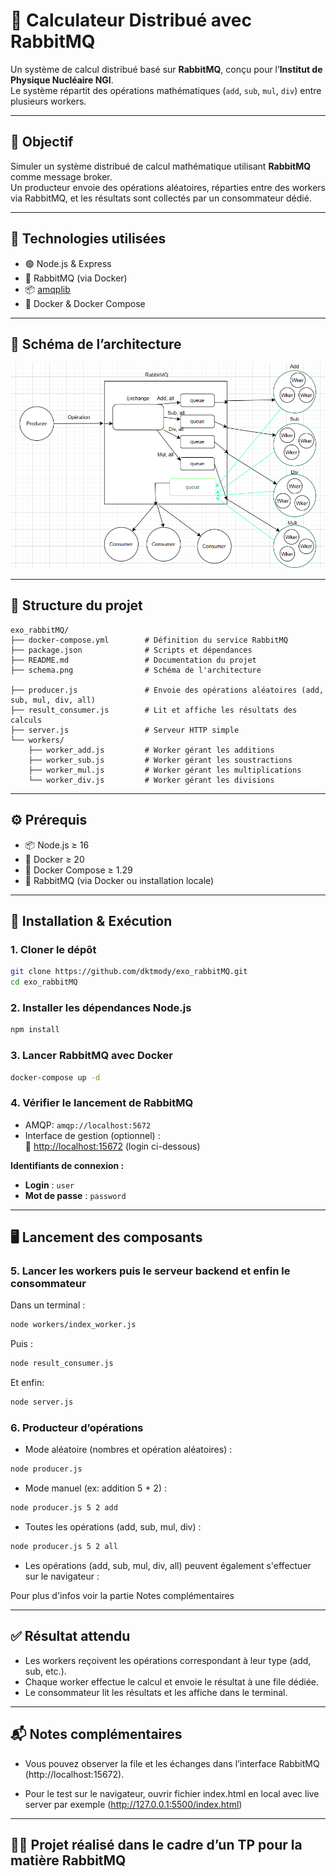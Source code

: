 
# 🧮 Calculateur Distribué avec RabbitMQ

Un système de calcul distribué basé sur **RabbitMQ**, conçu pour l’**Institut de Physique Nucléaire NGI**.  
Le système répartit des opérations mathématiques (`add`, `sub`, `mul`, `div`) entre plusieurs workers.

---

## 🎯 Objectif

Simuler un système distribué de calcul mathématique utilisant **RabbitMQ** comme message broker.  
Un producteur envoie des opérations aléatoires, réparties entre des workers via RabbitMQ, et les résultats sont collectés par un consommateur dédié.

---

## 🧰 Technologies utilisées

- 🟢 Node.js & Express
- 🐇 RabbitMQ (via Docker)
- 📦 [amqplib](https://www.npmjs.com/package/amqplib)
- 🐳 Docker & Docker Compose

---

## 🧠 Schéma de l’architecture

![Architecture RabbitMQ](schema.png)

---

## 📁 Structure du projet

```
exo_rabbitMQ/
├── docker-compose.yml        # Définition du service RabbitMQ
├── package.json              # Scripts et dépendances
├── README.md                 # Documentation du projet
├── schema.png                # Schéma de l'architecture

├── producer.js               # Envoie des opérations aléatoires (add, sub, mul, div, all)
├── result_consumer.js        # Lit et affiche les résultats des calculs
├── server.js                 # Serveur HTTP simple
└── workers/
    ├── worker_add.js         # Worker gérant les additions
    ├── worker_sub.js         # Worker gérant les soustractions
    ├── worker_mul.js         # Worker gérant les multiplications
    └── worker_div.js         # Worker gérant les divisions
```

---

## ⚙️ Prérequis

- 📦 Node.js ≥ 16
- 🐳 Docker ≥ 20
- 🐳 Docker Compose ≥ 1.29
- 🐇 RabbitMQ (via Docker ou installation locale)

---

## 🚀 Installation & Exécution

### 1. Cloner le dépôt

```bash
git clone https://github.com/dktmody/exo_rabbitMQ.git
cd exo_rabbitMQ
```

### 2. Installer les dépendances Node.js

```bash
npm install
```

### 3. Lancer RabbitMQ avec Docker

```bash
docker-compose up -d
```

### 4. Vérifier le lancement de RabbitMQ

- AMQP: `amqp://localhost:5672`
- Interface de gestion (optionnel) :  
  🔗 [http://localhost:15672](http://localhost:15672) (login ci-dessous)

**Identifiants de connexion :**

- **Login** : `user`
- **Mot de passe** : `password`

---

## 🖥️ Lancement des composants

### 5. Lancer les workers puis le serveur backend et enfin le consommateur

Dans un terminal :

```bash
node workers/index_worker.js
```
Puis :
```bash
node result_consumer.js
```
Et enfin:
```bash
node server.js
```

### 6. Producteur d’opérations

- Mode aléatoire (nombres et opération aléatoires) :

```bash
node producer.js
```

- Mode manuel (ex: addition 5 + 2) :

```bash
node producer.js 5 2 add
```

- Toutes les opérations (add, sub, mul, div) :

```bash
node producer.js 5 2 all
```
- Les opérations (add, sub, mul, div, all) peuvent également s'effectuer sur le navigateur  :

Pour plus d'infos voir la partie Notes complémentaires

---

## ✅ Résultat attendu

- Les workers reçoivent les opérations correspondant à leur type (add, sub, etc.).
- Chaque worker effectue le calcul et envoie le résultat à une file dédiée.
- Le consommateur lit les résultats et les affiche dans le terminal.

---

## 📬 Notes complémentaires

- Vous pouvez observer la file et les échanges dans l’interface RabbitMQ (http://localhost:15672).

- Pour le test sur le navigateur, ouvrir fichier index.html en local avec live server par exemple (http://127.0.0.1:5500/index.html)
---

## 🧑‍🔬 Projet réalisé dans le cadre d’un TP pour la matière RabbitMQ
